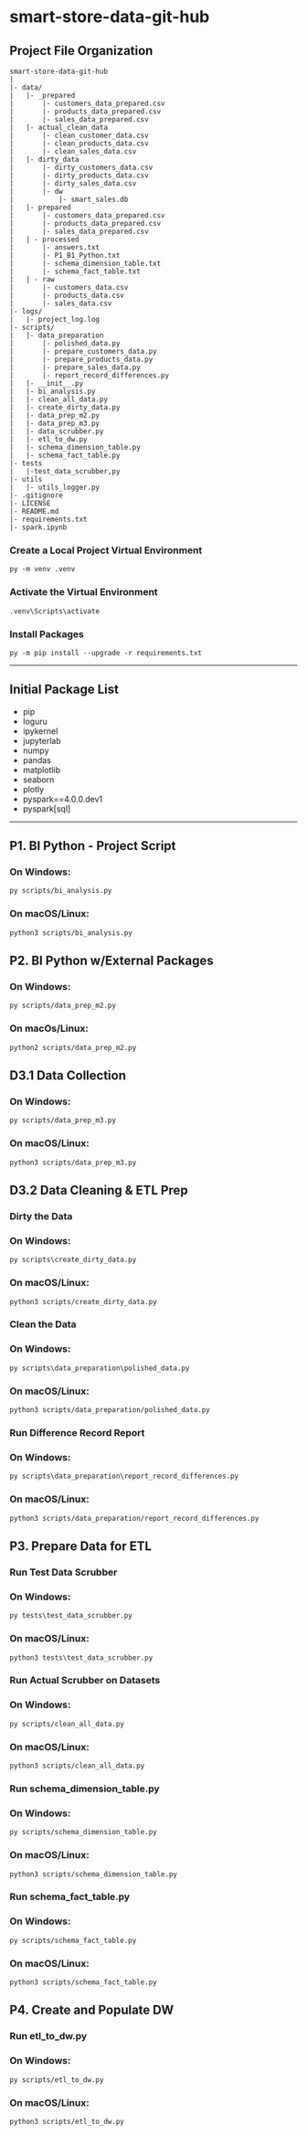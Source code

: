 # smart-store-data-git-hub

## Project File Organization

```plaintext
smart-store-data-git-hub
|
|- data/
|   |- _prepared
|       |- customers_data_prepared.csv
|       |- products_data_prepared.csv
|       |- sales_data_prepared.csv
|   |- actual_clean_data
|       |- clean_customer_data.csv
|       |- clean_products_data.csv
|       |- clean_sales_data.csv
|   |- dirty_data
|       |- dirty_customers_data.csv
|       |- dirty_products_data.csv
|       |- dirty_sales_data.csv
|       |- dw
|           |- smart_sales.db
|   |- prepared
|       |- customers_data_prepared.csv
|       |- products_data_prepared.csv
|       |- sales_data_prepared.csv
|   | - processed
|       |- answers.txt
|       |- P1_B1_Python.txt 
|       |- schema_dimension_table.txt
|       |- schema_fact_table.txt 
|   | - raw
|       |- customers_data.csv
|       |- products_data.csv
|       |- sales_data.csv
|- logs/
|   |- project_log.log
|- scripts/
|   |- data_preparation
|       |- polished_data.py
|       |- prepare_customers_data.py
|       |- prepare_products_data.py
|       |- prepare_sales_data.py
|       |- report_record_differences.py
|   |- __init__.py
|   |- bi_analysis.py
|   |- clean_all_data.py
|   |- create_dirty_data.py
|   |- data_prep_m2.py
|   |- data_prep_m3.py
|   |- data_scrubber.py
|   |- etl_to_dw.py
|   |- schema_dimension_table.py
|   |- schema_fact_table.py
|- tests
|   |-test_data_scrubber,py
|- utils
|   |- utils_logger.py
|- .gitignore
|- LICENSE
|- README.md
|- requirements.txt
|- spark.ipynb
```
### Create a Local Project Virtual Environment

```shell
py -m venv .venv
```

### Activate the Virtual Environment

```shell
.venv\Scripts\activate
```

### Install Packages

```shell
py -m pip install --upgrade -r requirements.txt
```
-----

## Initial Package List

- pip
- loguru
- ipykernel
- jupyterlab
- numpy
- pandas
- matplotlib
- seaborn
- plotly
- pyspark==4.0.0.dev1
- pyspark[sql]

---
## P1. BI Python - Project Script

### On Windows:
```shell
py scripts/bi_analysis.py
```

### On macOS/Linux:
```shell
python3 scripts/bi_analysis.py
```

## P2. BI Python w/External Packages

### On Windows:
```shell
py scripts/data_prep_m2.py
```

### On macOs/Linux:
```shell
python2 scripts/data_prep_m2.py
```

## D3.1 Data Collection

### On Windows:
```shell
py scripts/data_prep_m3.py
```

### On macOS/Linux:
```shell
python3 scripts/data_prep_m3.py
```

## D3.2 Data Cleaning & ETL Prep

### Dirty the Data

### On Windows:
```shell
py scripts\create_dirty_data.py
```

### On macOS/Linux:
```shell
python3 scripts/create_dirty_data.py
```

### Clean the Data

### On Windows:
```shell
py scripts\data_preparation\polished_data.py
```

### On macOS/Linux:
```shell
python3 scripts/data_preparation/polished_data.py
```

### Run Difference Record Report

### On Windows:
```shell
py scripts\data_preparation\report_record_differences.py
```

### On macOS/Linux:
```shell
python3 scripts/data_preparation/report_record_differences.py
```

## P3. Prepare Data for ETL

### Run Test Data Scrubber

### On Windows:
```shell
py tests\test_data_scrubber.py
```

### On macOS/Linux:
```shell
python3 tests\test_data_scrubber.py
```

### Run Actual Scrubber on Datasets

### On Windows:
```shell
py scripts/clean_all_data.py
```

### On macOS/Linux:
```shell
python3 scripts/clean_all_data.py
```

### Run schema_dimension_table.py

### On Windows:
```shell
py scripts/schema_dimension_table.py
```

### On macOS/Linux: 
```shell
python3 scripts/schema_dimension_table.py
```

### Run schema_fact_table.py

### On Windows:
```shell
py scripts/schema_fact_table.py
```

### On macOS/Linux: 
```shell
python3 scripts/schema_fact_table.py
```

## P4. Create and Populate DW

### Run etl_to_dw.py

### On Windows:
```shell
py scripts/etl_to_dw.py
```

### On macOS/Linux:
```shell
python3 scripts/etl_to_dw.py
```